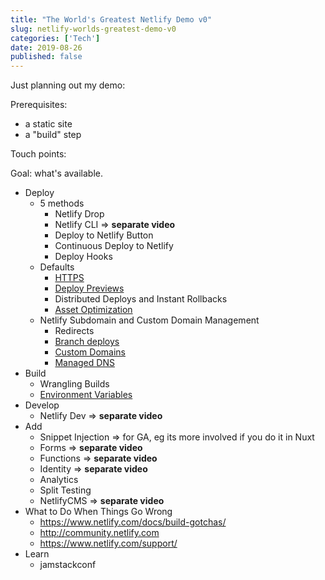 ```yaml
---
title: "The World's Greatest Netlify Demo v0"
slug: netlify-worlds-greatest-demo-v0
categories: ['Tech']
date: 2019-08-26
published: false
---
```


Just planning out my demo:

Prerequisites:

- a static site
- a "build" step

Touch points:

Goal: what's available.

- Deploy
  - 5 methods
    - Netlify Drop
    - Netlify CLI => **separate video**
    - Deploy to Netlify Button
    - Continuous Deploy to Netlify
    - Deploy Hooks
  - Defaults
    - [HTTPS](https://www.netlify.com/docs/ssl/)
    - [Deploy Previews](https://www.netlify.com/docs/continuous-deployment/#branches-deploys)
    - Distributed Deploys and Instant Rollbacks
    - [Asset Optimization](https://www.netlify.com/blog/2019/08/05/control-your-asset-optimization-settings-from-netlify.toml/)
  - Netlify Subdomain and Custom Domain Management
    - Redirects
    - [Branch deploys](https://www.netlify.com/docs/continuous-deployment/#branches-deploys)
    - [Custom Domains](https://www.netlify.com/docs/custom-domains/)
    - [Managed DNS](https://www.netlify.com/docs/dns/)
- Build
  - Wrangling Builds
  - [Environment Variables](https://www.netlify.com/docs/build-settings/)
- Develop
  - Netlify Dev => **separate video**
- Add
  - Snippet Injection => for GA, eg its more involved if you do it in Nuxt
  - Forms => **separate video**
  - Functions => **separate video**
  - Identity => **separate video**
  - Analytics
  - Split Testing
  - NetlifyCMS => **separate video**
- What to Do When Things Go Wrong
  - https://www.netlify.com/docs/build-gotchas/
  - http://community.netlify.com
  - https://www.netlify.com/support/
- Learn
  - jamstackconf
